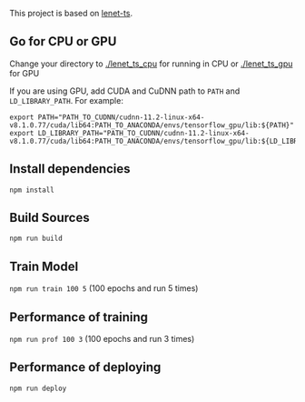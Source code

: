 This project is based on [lenet-ts](https://github.com/mortimr/lenet-ts). 

## Go for CPU or GPU

Change your directory to [./lenet_ts_cpu](./lenet_ts_cpu) for running in CPU or
[./lenet_ts_gpu](./lenet_ts_gpu) for GPU

If you are using GPU, add CUDA and CuDNN path to `PATH` and `LD_LIBRARY_PATH`. For example:

```shell
export PATH="PATH_TO_CUDNN/cudnn-11.2-linux-x64-v8.1.0.77/cuda/lib64:PATH_TO_ANACONDA/envs/tensorflow_gpu/lib:${PATH}"
export LD_LIBRARY_PATH="PATH_TO_CUDNN/cudnn-11.2-linux-x64-v8.1.0.77/cuda/lib64:PATH_TO_ANACONDA/envs/tensorflow_gpu/lib:${LD_LIBRARY_PATH}"
```

## Install dependencies

`npm install`

## Build Sources

`npm run build`

## Train Model

`npm run train 100 5`
(100 epochs and run 5 times)

## Performance of training

`npm run prof 100 3`
(100 epochs and run 3 times)

## Performance of deploying

`npm run deploy`
